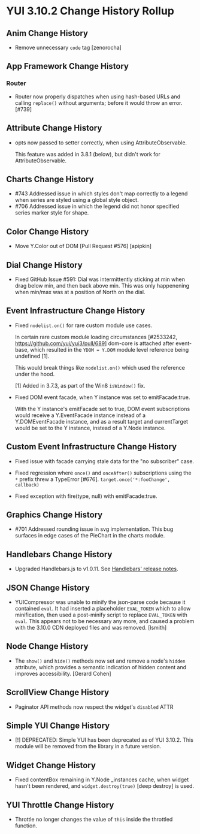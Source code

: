 YUI 3.10.2 Change History Rollup
================================

## Anim Change History

* Remove unnecessary `code` tag [zenorocha]

## App Framework Change History



### Router

* Router now properly dispatches when using hash-based URLs and calling
  `replace()` without arguments; before it would throw an error. [#739]


## Attribute Change History



* opts now passed to setter correctly, when using AttributeObservable.

  This feature was added in 3.8.1 (below), but didn't work for
  AttributeObservable.

## Charts Change History



  * #743 Addressed issue in which styles don't map correctly to a legend when series are styled using a global style object. 
  * #706 Addressed issue in which the legend did not honor specified series marker style for shape. 

## Color Change History


* Move Y.Color out of DOM [Pull Request #576] [apipkin]

## Dial Change History


  * Fixed GitHub Issue #591: Dial was intermittently sticking at min when
  drag below min, and then back above min. This was only happenening when
  min/max was at a position of North on the dial.

## Event Infrastructure Change History



* Fixed `nodelist.on()` for rare custom module use cases.

  In certain rare custom module loading circumstances [#2533242,
  https://github.com/yui/yui3/pull/689] dom-core is attached after
  event-base, which resulted in the `YDOM = Y.DOM` module level reference
  being undefined [1].

  This would break things like `nodelist.on()` which used the reference
  under the hood.

  [1] Added in 3.7.3, as part of the Win8 `isWindow()` fix.

* Fixed DOM event facade, when Y instance was set to emitFacade:true.

  With the Y instance's emitFacade set to true, DOM event subscriptions
  would receive a Y.EventFacade instance instead of a Y.DOMEventFacade
  instance, and as a result target and currentTarget would be set to
  the Y instance, instead of a Y.Node instance.

## Custom Event Infrastructure Change History


* Fixed issue with facade carrying stale data for the "no subscriber" case.

* Fixed regression where `once()` and `onceAfter()` subscriptions using the
  `*` prefix threw a TypeError [#676]. `target.once('*:fooChange', callback)`

* Fixed exception with fire(type, null) with emitFacade:true.

## Graphics Change History



  * #701 Addressed rounding issue in svg implementation. This bug surfaces in edge cases of the PieChart in the charts module.

## Handlebars Change History



* Upgraded Handlebars.js to v1.0.11. See [Handlebars' release notes][v1.0.11].

[v1.0.11]: https://github.com/wycats/handlebars.js/blob/master/release-notes.md#v1011


## JSON Change History

* YUICompressor was unable to minify the json-parse code because it contained `eval`. 
  It had inserted a placeholder `EVAL_TOKEN` which to allow minification, then used a post-minify script to replace `EVAL_TOKEN` with `eval`.  This appears not to be necessary any more, and caused a problem with the 3.10.0 CDN deployed files and was removed.  [lsmith]

## Node Change History



* The `show()` and `hide()` methods now set and remove a node's `hidden`
  attribute, which provides a semantic indication of hidden content and improves
  accessibility. [Gerard Cohen]

## ScrollView Change History



  * Paginator API methods now respect the widget's `disabled` ATTR

## Simple YUI Change History



* [!] DEPRECATED: Simple YUI has been deprecated as of YUI 3.10.2.  This module will be removed from the library in a future version.

## Widget Change History



  * Fixed contentBox remaining in Y.Node _instances cache, when
    widget hasn't been rendered, and `widget.destroy(true)` [deep destroy]
    is used.

## YUI Throttle Change History




* Throttle no longer changes the value of `this` inside the throttled function.